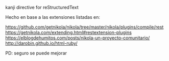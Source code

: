 kanji directive for reStructuredText

Hecho en base a las extensiones listadas en:

https://github.com/getnikola/nikola/tree/master/nikola/plugins/compile/rest
https://getnikola.com/extending.html#restextension-plugins
https://elblogdehumitos.com/posts/nikola-un-proyecto-comunitario/
http://darobin.github.io/html-ruby/

PD: seguro se puede mejorar
